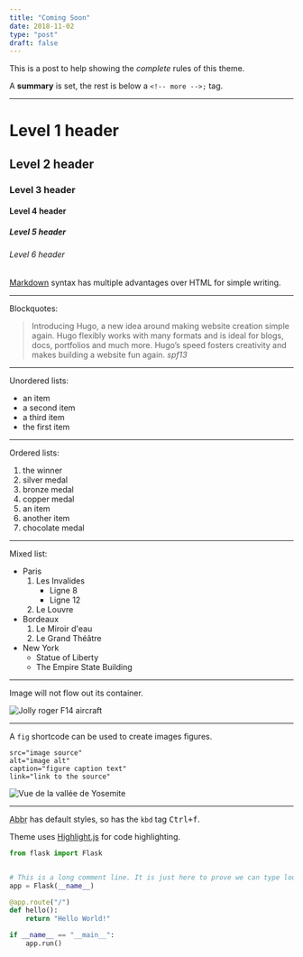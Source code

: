```yaml
---
title: "Coming Soon"
date: 2018-11-02
type: "post"
draft: false
---
```


This is a post to help showing the _complete_ rules of this theme.

A **summary** is set, the rest is below a `<!-- more -->;` tag.<!--more-->

---

# Level 1 header

## Level 2 header

### Level 3 header

#### Level 4 header

##### Level 5 header

###### Level 6 header

[Markdown](http://daringfireball.net/projects/markdown/) syntax has multiple advantages over HTML for simple writing.

---

Blockquotes:

> Introducing Hugo, a new idea around making website creation simple again. Hugo flexibly works with many formats and is ideal for blogs, docs, portfolios and much more. Hugo’s speed fosters creativity and makes building a website fun again.
> <cite>spf13</cite>

---

Unordered lists:

- an item
- a second item
- a third item
- the first item

---

Ordered lists:

1. the winner
1. silver medal
1. bronze medal
1. copper medal
  1. an item
  1. another item
1. chocolate medal

---

Mixed list:

- Paris
  1. Les Invalides
      - Ligne 8
      - Ligne 12
  1. Le Louvre
- Bordeaux
  1. Le Miroir d'eau
  1. Le Grand Théâtre
- New York
  - Statue of Liberty
  - The Empire State Building

---

Image will not flow out its container.

![Jolly roger F14 aircraft](https://upload.wikimedia.org/wikipedia/commons/6/68/F-14-vf-84.jpg)

---

A `fig` shortcode can be used to create images figures.

```
src="image source"
alt="image alt"
caption="figure caption text"
link="link to the source"
```

![Vue de la vallée de Yosemite](https://upload.wikimedia.org/wikipedia/commons/c/c7/YosemitePark2_amk.jpg)

---

<abbr title="abbreviation">Abbr</abbr> has default styles, so has the `kbd` tag <kbd>Ctrl+f</kbd>.

Theme uses [Highlight.js](https://highlightjs.org/) for code highlighting.

```python
from flask import Flask


# This is a long comment line. It is just here to prove we can type looooooong lines of texts without breaking the layout.
app = Flask(__name__)

@app.route("/")
def hello():
    return "Hello World!"

if __name__ == "__main__":
    app.run()
```